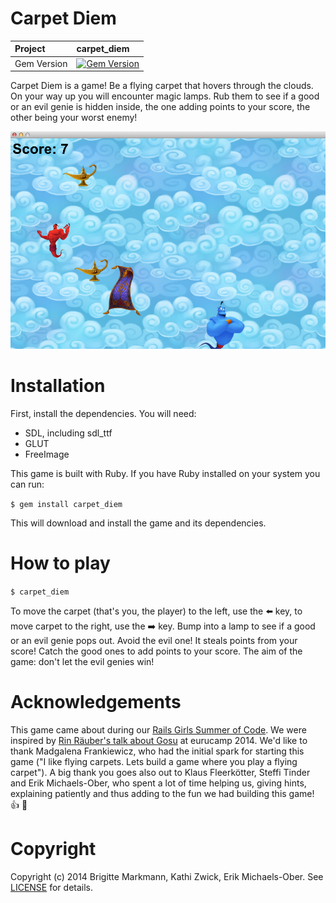Carpet Diem
===========

| Project         | carpet_diem
|:----------------|:--------------------------------------------------
| Gem Version     |[![Gem Version](https://badge.fury.io/rb/carpet_diem.svg)](http://badge.fury.io/rb/carpet_diem)

Carpet Diem is a game!
Be a flying carpet that hovers through the clouds. On your way up you will encounter magic lamps. Rub them to see if a good or an evil genie is hidden inside, the one adding points to your score, the other being your worst enemy!

![Carpet Diem](/screenshot.png)


# Installation
First, install the dependencies. You will need:
  * SDL, including sdl_ttf
  * GLUT
  * FreeImage

This game is built with Ruby. If you have Ruby installed on your system you can run:

`$ gem install carpet_diem`

This will download and install the game and its dependencies.

# How to play
`$ carpet_diem`

To move the carpet (that's you, the player) to the left, use the :arrow_left: key, to move carpet to the right, use the :arrow_right: key.
Bump into a lamp to see if a good or an evil genie pops out. Avoid the evil one! It steals points from your score! Catch the good ones to add points to your score.
The aim of the game: don't let the evil genies win!


# Acknowledgements
This game came about during our [Rails Girls Summer of Code](http://rapidrailsgirls.weebly.com). We were inspired by [Rin Räuber's talk about Gosu](https://github.com/rin/eurucamp) at eurucamp 2014.
We'd like to thank Madgalena Frankiewicz, who had the initial spark for starting this game ("I like flying carpets. Lets build a game where you play a flying carpet"). A big thank you goes also out
to Klaus Fleerkötter, Steffi Tinder and Erik Michaels-Ober, who spent a lot of time helping us, giving hints, explaining patiently and thus adding to the fun we had building this game! :+1: :rose: 

# Copyright
Copyright (c) 2014 Brigitte Markmann, Kathi Zwick, Erik Michaels-Ober. See [LICENSE](https://github.com/RapidRailsGirls/carpet-diem/blob/master/LICENSE.md) for details.



